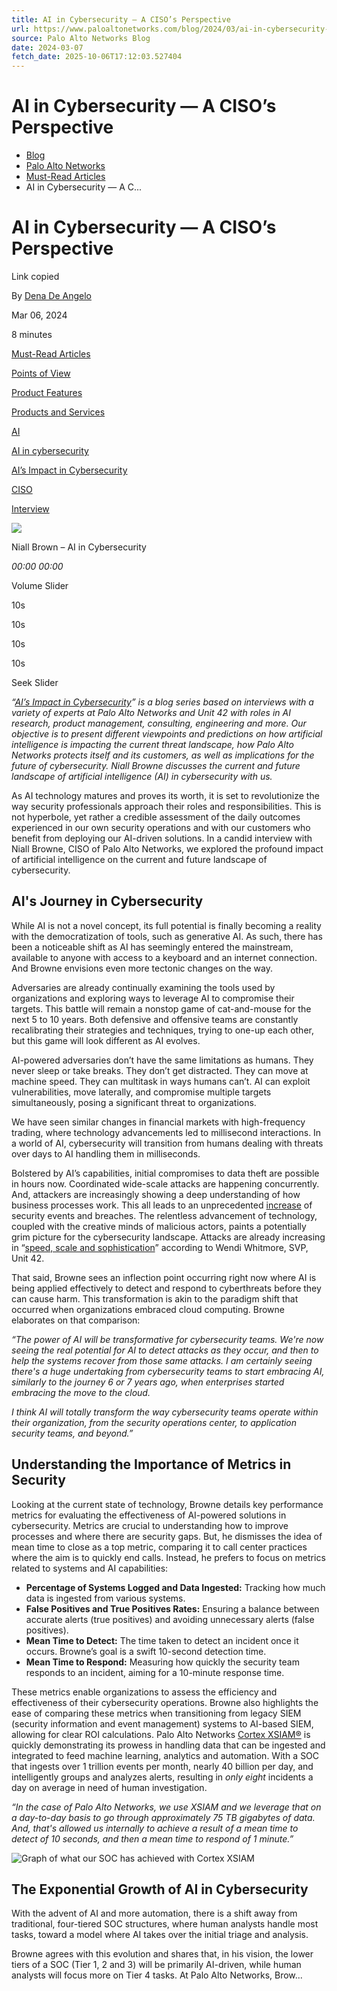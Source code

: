 ```yaml
---
title: AI in Cybersecurity — A CISO’s Perspective
url: https://www.paloaltonetworks.com/blog/2024/03/ai-in-cybersecurity-a-cisos-perspective/
source: Palo Alto Networks Blog
date: 2024-03-07
fetch_date: 2025-10-06T17:12:03.527404
---
```


# AI in Cybersecurity — A CISO’s Perspective

* [Blog](https://www.paloaltonetworks.com/blog)
* [Palo Alto Networks](https://www.paloaltonetworks.com/blog/corporate)
* [Must-Read Articles](https://www.paloaltonetworks.com/blog/security-operations/category/must-read-articles/)
* AI in Cybersecurity — A C...

# AI in Cybersecurity — A CISO’s Perspective

Link copied

By [Dena De Angelo](/blog/author/ddeangelo/ "Posts by Dena De Angelo")

Mar 06, 2024

8 minutes

[Must-Read Articles](/blog/security-operations/category/must-read-articles/)

[Points of View](/blog/category/points-of-view/)

[Product Features](/blog/security-operations/category/product-features/)

[Products and Services](/blog/category/products-and-services/)

[AI](/blog/tag/ai/)

[AI in cybersecurity](/blog/tag/ai-in-cybersecurity/)

[AI’s Impact in Cybersecurity](/blog/tag/ais-impact-in-cybersecurity/)

[CISO](/blog/tag/ciso/)

[Interview](/blog/tag/interview/)

![](/blog/wp-content/themes/panwblog2023/dist/images/audio-icon.svg)

Niall Brown – AI in Cybersecurity

*00:00*
*00:00*

Volume Slider

10s

10s

10s

10s

Seek Slider

*“[AI’s Impact in Cybersecurity](/blog/tag/ai-in-cybersecurity/)” is a blog series based on interviews with a variety of experts at Palo Alto Networks and Unit 42 with roles in AI research, product management, consulting, engineering and more. Our objective is to present different viewpoints and predictions on how artificial intelligence is impacting the current threat landscape, how Palo Alto Networks protects itself and its customers, as well as implications for the future of cybersecurity. *Niall Browne discusses the current and future landscape of artificial intelligence (AI)* in cybersecurity with us.*

As AI technology matures and proves its worth, it is set to revolutionize the way security professionals approach their roles and responsibilities. This is not hyperbole, yet rather a credible assessment of the daily outcomes experienced in our own security operations and with our customers who benefit from deploying our AI-driven solutions. In a candid interview with Niall Browne, CISO of Palo Alto Networks, we explored the profound impact of artificial intelligence on the current and future landscape of cybersecurity.

## AI's Journey in Cybersecurity

While AI is not a novel concept, its full potential is finally becoming a reality with the democratization of tools, such as generative AI. As such, there has been a noticeable shift as AI has seemingly entered the mainstream, available to anyone with access to a keyboard and an internet connection. And Browne envisions even more tectonic changes on the way.

Adversaries are already continually examining the tools used by organizations and exploring ways to leverage AI to compromise their targets. This battle will remain a nonstop game of cat-and-mouse for the next 5 to 10 years. Both defensive and offensive teams are constantly recalibrating their strategies and techniques, trying to one-up each other, but this game will look different as AI evolves.

AI-powered adversaries don’t have the same limitations as humans. They never sleep or take breaks. They don’t get distracted. They can move at machine speed. They can multitask in ways humans can’t. AI can exploit vulnerabilities, move laterally, and compromise multiple targets simultaneously, posing a significant threat to organizations.

We have seen similar changes in financial markets with high-frequency trading, where technology advancements led to millisecond interactions. In a world of AI, cybersecurity will transition from humans dealing with threats over days to AI handling them in milliseconds.

Bolstered by AI’s capabilities, initial compromises to data theft are possible in hours now. Coordinated wide-scale attacks are happening concurrently. And, attackers are increasingly showing a deep understanding of how business processes work. This all leads to an unprecedented [increase](https://www.cnn.com/2024/01/17/investing/jpmorgan-fights-off-45-billion-hacking-attempts-each-day/index.html) of security events and breaches. The relentless advancement of technology, coupled with the creative minds of malicious actors, paints a potentially grim picture for the cybersecurity landscape. Attacks are already increasing in “[speed, scale and sophistication](https://www.foxbusiness.com/video/6345067101112)” according to Wendi Whitmore, SVP, Unit 42.

That said, Browne sees an inflection point occurring right now where AI is being applied effectively to detect and respond to cyberthreats before they can cause harm. This transformation is akin to the paradigm shift that occurred when organizations embraced cloud computing. Browne elaborates on that comparison:

*“The power of AI will be transformative for cybersecurity teams. We're now seeing the real potential for AI to detect attacks as they occur, and then to help the systems recover from those same attacks. I am certainly seeing there's a huge undertaking from cybersecurity teams to start embracing AI, similarly to the journey 6 or 7 years ago, when enterprises started embracing the move to the cloud.*

*I think AI will totally transform the way cybersecurity teams operate within their organization, from the security operations center, to application security teams, and beyond.”*

## Understanding the Importance of Metrics in Security

Looking at the current state of technology, Browne details key performance metrics for evaluating the effectiveness of AI-powered solutions in cybersecurity. Metrics are crucial to understanding how to improve processes and where there are security gaps. But, he dismisses the idea of mean time to close as a top metric, comparing it to call center practices where the aim is to quickly end calls. Instead, he prefers to focus on metrics related to systems and AI capabilities:

* **Percentage of Systems Logged and Data Ingested:** Tracking how much data is ingested from various systems.
* **False Positives and True Positives Rates:** Ensuring a balance between accurate alerts (true positives) and avoiding unnecessary alerts (false positives).
* **Mean Time to Detect:** The time taken to detect an incident once it occurs. Browne’s goal is a swift 10-second detection time.
* **Mean Time to Respond:** Measuring how quickly the security team responds to an incident, aiming for a 10-minute response time.

These metrics enable organizations to assess the efficiency and effectiveness of their cybersecurity operations. Browne also highlights the ease of comparing these metrics when transitioning from legacy SIEM (security information and event management) systems to AI-based SIEM, allowing for clear ROI calculations. Palo Alto Networks [Cortex XSIAM®](/blog/2023/11/xsiam-2-0-continuing-soc-transformation/) is quickly demonstrating its prowess in handling data that can be ingested and integrated to feed machine learning, analytics and automation. With a SOC that ingests over 1 trillion events per month, nearly 40 billion per day, and intelligently groups and analyzes alerts, resulting in *only eight* incidents a day on average in need of human investigation.

*“In the case of Palo Alto Networks, we use XSIAM and we leverage that on a day-to-day basis to go through approximately 75 TB gigabytes of data. And, that's allowed us internally to achieve a result of a mean time to detect of 10 seconds, and then a mean time to respond of 1 minute.”*

![Graph of what our SOC has achieved with Cortex XSIAM](/blog/wp-content/uploads/2024/03/word-image-315427-4.png)

## The Exponential Growth of AI in Cybersecurity

With the advent of AI and more automation, there is a shift away from traditional, four-tiered SOC structures, where human analysts handle most tasks, toward a model where AI takes over the initial triage and analysis.

Browne agrees with this evolution and shares that, in his vision, the lower tiers of a SOC (Tier 1, 2 and 3) will be primarily AI-driven, while human analysts will focus more on Tier 4 tasks. At Palo Alto Networks, Brow...